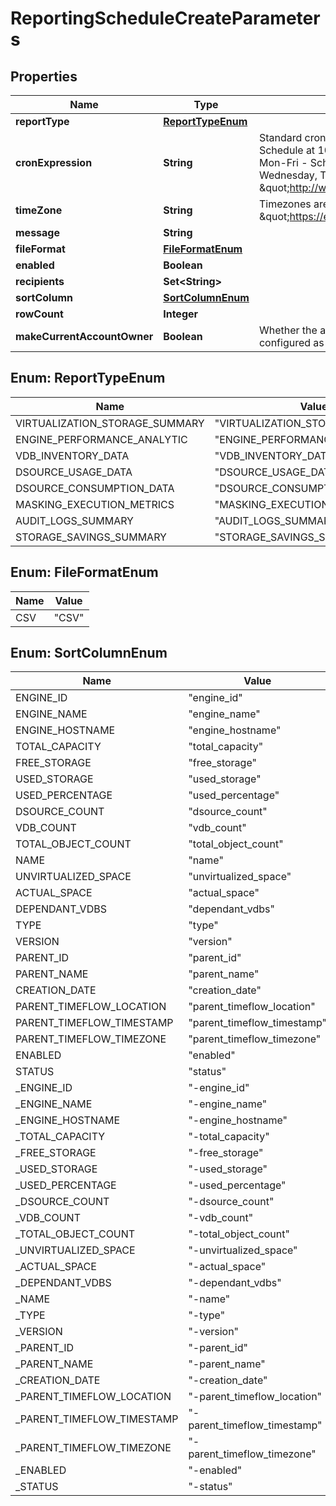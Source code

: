 

# ReportingScheduleCreateParameters


## Properties

| Name | Type | Description | Notes |
|------------ | ------------- | ------------- | -------------|
|**reportType** | [**ReportTypeEnum**](#ReportTypeEnum) |  |  |
|**cronExpression** | **String** | Standard cron expressions are supported e.g. 0 15 10 L * ?  - Schedule at 10:15 AM on the last day of every month, 0 0 2 ? * Mon-Fri - Schedule at 2:00 AM every Monday, Tuesday, Wednesday, Thursday and Friday. For more details kindly refer- \&quot;http://www.quartz-scheduler.org/documentation/\&quot; |  |
|**timeZone** | **String** | Timezones are specified according to the Olson tzinfo database - \&quot;https://en.wikipedia.org/wiki/List_of_tz_database_time_zones\&quot;. |  [optional] |
|**message** | **String** |  |  [optional] |
|**fileFormat** | [**FileFormatEnum**](#FileFormatEnum) |  |  |
|**enabled** | **Boolean** |  |  |
|**recipients** | **Set&lt;String&gt;** |  |  |
|**sortColumn** | [**SortColumnEnum**](#SortColumnEnum) |  |  [optional] |
|**rowCount** | **Integer** |  |  [optional] |
|**makeCurrentAccountOwner** | **Boolean** | Whether the account creating this reporting schedule must be configured as owner of the reporting schedule. |  [optional] |



## Enum: ReportTypeEnum

| Name | Value |
|---- | -----|
| VIRTUALIZATION_STORAGE_SUMMARY | &quot;VIRTUALIZATION_STORAGE_SUMMARY&quot; |
| ENGINE_PERFORMANCE_ANALYTIC | &quot;ENGINE_PERFORMANCE_ANALYTIC&quot; |
| VDB_INVENTORY_DATA | &quot;VDB_INVENTORY_DATA&quot; |
| DSOURCE_USAGE_DATA | &quot;DSOURCE_USAGE_DATA&quot; |
| DSOURCE_CONSUMPTION_DATA | &quot;DSOURCE_CONSUMPTION_DATA&quot; |
| MASKING_EXECUTION_METRICS | &quot;MASKING_EXECUTION_METRICS&quot; |
| AUDIT_LOGS_SUMMARY | &quot;AUDIT_LOGS_SUMMARY&quot; |
| STORAGE_SAVINGS_SUMMARY | &quot;STORAGE_SAVINGS_SUMMARY&quot; |



## Enum: FileFormatEnum

| Name | Value |
|---- | -----|
| CSV | &quot;CSV&quot; |



## Enum: SortColumnEnum

| Name | Value |
|---- | -----|
| ENGINE_ID | &quot;engine_id&quot; |
| ENGINE_NAME | &quot;engine_name&quot; |
| ENGINE_HOSTNAME | &quot;engine_hostname&quot; |
| TOTAL_CAPACITY | &quot;total_capacity&quot; |
| FREE_STORAGE | &quot;free_storage&quot; |
| USED_STORAGE | &quot;used_storage&quot; |
| USED_PERCENTAGE | &quot;used_percentage&quot; |
| DSOURCE_COUNT | &quot;dsource_count&quot; |
| VDB_COUNT | &quot;vdb_count&quot; |
| TOTAL_OBJECT_COUNT | &quot;total_object_count&quot; |
| NAME | &quot;name&quot; |
| UNVIRTUALIZED_SPACE | &quot;unvirtualized_space&quot; |
| ACTUAL_SPACE | &quot;actual_space&quot; |
| DEPENDANT_VDBS | &quot;dependant_vdbs&quot; |
| TYPE | &quot;type&quot; |
| VERSION | &quot;version&quot; |
| PARENT_ID | &quot;parent_id&quot; |
| PARENT_NAME | &quot;parent_name&quot; |
| CREATION_DATE | &quot;creation_date&quot; |
| PARENT_TIMEFLOW_LOCATION | &quot;parent_timeflow_location&quot; |
| PARENT_TIMEFLOW_TIMESTAMP | &quot;parent_timeflow_timestamp&quot; |
| PARENT_TIMEFLOW_TIMEZONE | &quot;parent_timeflow_timezone&quot; |
| ENABLED | &quot;enabled&quot; |
| STATUS | &quot;status&quot; |
| _ENGINE_ID | &quot;-engine_id&quot; |
| _ENGINE_NAME | &quot;-engine_name&quot; |
| _ENGINE_HOSTNAME | &quot;-engine_hostname&quot; |
| _TOTAL_CAPACITY | &quot;-total_capacity&quot; |
| _FREE_STORAGE | &quot;-free_storage&quot; |
| _USED_STORAGE | &quot;-used_storage&quot; |
| _USED_PERCENTAGE | &quot;-used_percentage&quot; |
| _DSOURCE_COUNT | &quot;-dsource_count&quot; |
| _VDB_COUNT | &quot;-vdb_count&quot; |
| _TOTAL_OBJECT_COUNT | &quot;-total_object_count&quot; |
| _UNVIRTUALIZED_SPACE | &quot;-unvirtualized_space&quot; |
| _ACTUAL_SPACE | &quot;-actual_space&quot; |
| _DEPENDANT_VDBS | &quot;-dependant_vdbs&quot; |
| _NAME | &quot;-name&quot; |
| _TYPE | &quot;-type&quot; |
| _VERSION | &quot;-version&quot; |
| _PARENT_ID | &quot;-parent_id&quot; |
| _PARENT_NAME | &quot;-parent_name&quot; |
| _CREATION_DATE | &quot;-creation_date&quot; |
| _PARENT_TIMEFLOW_LOCATION | &quot;-parent_timeflow_location&quot; |
| _PARENT_TIMEFLOW_TIMESTAMP | &quot;-parent_timeflow_timestamp&quot; |
| _PARENT_TIMEFLOW_TIMEZONE | &quot;-parent_timeflow_timezone&quot; |
| _ENABLED | &quot;-enabled&quot; |
| _STATUS | &quot;-status&quot; |




